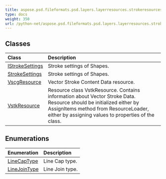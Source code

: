 ```yaml
---
title: aspose.psd.fileformats.psd.layers.layerresources.strokeresources
type: docs
weight: 350
url: /python-net/aspose.psd.fileformats.psd.layers.layerresources.strokeresources/
---
```





## **Classes**
| **Class** | **Description** |
| :- | :- |
| [IStrokeSettings](/psd/python-net/aspose.psd.fileformats.psd.layers.layerresources.strokeresources/istrokesettings/) | Stroke settings of Shapes. |
| [StrokeSettings](/psd/python-net/aspose.psd.fileformats.psd.layers.layerresources.strokeresources/strokesettings/) | Stroke settings of Shapes. |
| [VscgResource](/psd/python-net/aspose.psd.fileformats.psd.layers.layerresources.strokeresources/vscgresource/) | Vector Stroke Content Data resource. |
| [VstkResource](/psd/python-net/aspose.psd.fileformats.psd.layers.layerresources.strokeresources/vstkresource/) | Resource class VstkResource. Contains information about Vector Stroke Data.<br/>            Resource should be initialized either by AssignItems method from ResourceLoader,<br/>            either by assigning values to properties of the class. |
## **Enumerations**
| **Enumeration** | **Description** |
| :- | :- |
| [LineCapType](/psd/python-net/aspose.psd.fileformats.psd.layers.layerresources.strokeresources/linecaptype/) | Line Cap type. |
| [LineJoinType](/psd/python-net/aspose.psd.fileformats.psd.layers.layerresources.strokeresources/linejointype/) | Line Join type. |
